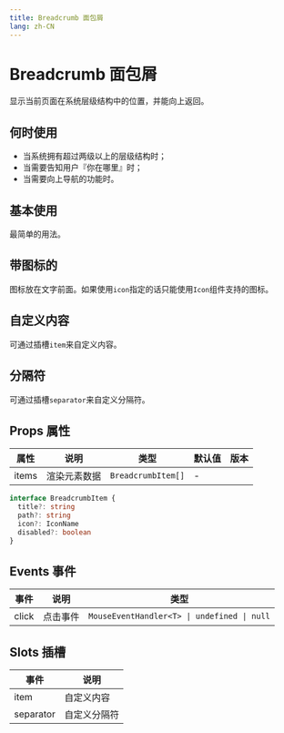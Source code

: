 ```yaml
---
title: Breadcrumb 面包屑
lang: zh-CN
---
```


# Breadcrumb 面包屑

显示当前页面在系统层级结构中的位置，并能向上返回。

## 何时使用

- 当系统拥有超过两级以上的层级结构时；
- 当需要告知用户『你在哪里』时；
- 当需要向上导航的功能时。

## 基本使用

最简单的用法。

<demo src="../../../../example/breadcrumb/basic.svelte"  github='Breadcrumb'></demo>

## 带图标的

图标放在文字前面。如果使用`icon`指定的话只能使用`Icon`组件支持的图标。

<demo src="../../../../example/breadcrumb/icon.svelte"  github='Breadcrumb'></demo>

## 自定义内容

可通过插槽`item`来自定义内容。

<demo src="../../../../example/breadcrumb/item.svelte"  github='Breadcrumb'></demo>

## 分隔符

可通过插槽`separator`来自定义分隔符。

<demo src="../../../../example/breadcrumb/separator.svelte"  github='Breadcrumb'></demo>

## Props 属性

| 属性  | 说明         | 类型               | 默认值 | 版本 |
| ----- | ------------ | ------------------ | ------ | ---- |
| items | 渲染元素数据 | `BreadcrumbItem[]` | -      |      |

```ts
interface BreadcrumbItem {
  title?: string
  path?: string
  icon?: IconName
  disabled?: boolean
}
```

## Events 事件

| 事件  | 说明     | 类型                                        |
| ----- | -------- | ------------------------------------------- |
| click | 点击事件 | `MouseEventHandler<T> \| undefined \| null` |


## Slots 插槽

| 事件      | 说明         |
| --------- | ------------ |
| item      | 自定义内容   |
| separator | 自定义分隔符 |